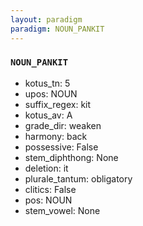 ```yaml
---
layout: paradigm
paradigm: NOUN_PANKIT
---
```

### ` NOUN_PANKIT `


* kotus_tn: 5
* upos: NOUN
* suffix_regex: kit
* kotus_av: A
* grade_dir: weaken
* harmony: back
* possessive: False
* stem_diphthong: None
* deletion: it
* plurale_tantum: obligatory
* clitics: False
* pos: NOUN
* stem_vowel: None
